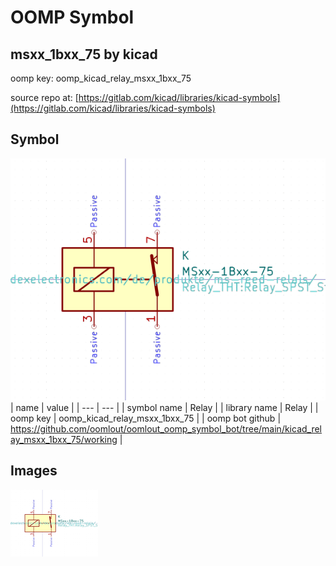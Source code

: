 # OOMP Symbol  
## msxx_1bxx_75  by kicad  
  
oomp key: oomp_kicad_relay_msxx_1bxx_75  
  
source repo at: [https://gitlab.com/kicad/libraries/kicad-symbols](https://gitlab.com/kicad/libraries/kicad-symbols)  
## Symbol  
  
[![working.png](working_600.png)](working.png)  
| name | value | 
| --- | --- | 
| symbol name | Relay | 
| library name | Relay | 
| oomp key | oomp_kicad_relay_msxx_1bxx_75 | 
| oomp bot github | https://github.com/oomlout/oomlout_oomp_symbol_bot/tree/main/kicad_relay_msxx_1bxx_75/working | 
## Images  
  
[![working.png](working_140.png)](working.png)  

